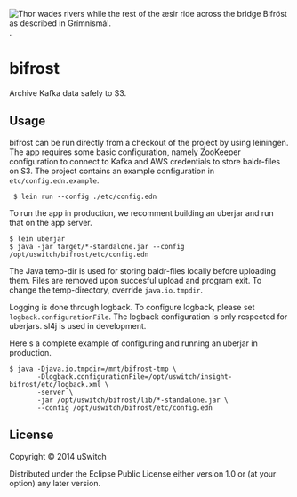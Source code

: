 ![Thor wades rivers while the rest of the æsir ride across the bridge Bifröst as described in Grímnismál.](http://upload.wikimedia.org/wikipedia/commons/thumb/b/bc/Thor_wades_while_the_%C3%A6sir_ride_by_Fr%C3%B8lich.jpg/559px-Thor_wades_while_the_%C3%A6sir_ride_by_Fr%C3%B8lich.jpg).

# bifrost

Archive Kafka data safely to S3.

## Usage

bifrost can be run directly from a checkout of the project by using
leiningen. The app requires some basic configuration, namely ZooKeeper
configuration to connect to Kafka and AWS credentials to store
baldr-files on S3. The project contains an example configuration in
`etc/config.edn.example`.

     $ lein run --config ./etc/config.edn

To run the app in production, we recomment building an uberjar and run
that on the app server.

    $ lein uberjar
    $ java -jar target/*-standalone.jar --config /opt/uswitch/bifrost/etc/config.edn

The Java temp-dir is used for storing baldr-files locally before
uploading them. Files are removed upon succesful upload and program
exit. To change the temp-directory, override `java.io.tmpdir`.

Logging is done through logback. To configure logback, please set
`logback.configurationFile`. The logback configuration is only respected
for uberjars. sl4j is used in development.

Here's a complete example of configuring and running an uberjar in
production.

    $ java -Djava.io.tmpdir=/mnt/bifrost-tmp \
           -Dlogback.configurationFile=/opt/uswitch/insight-bifrost/etc/logback.xml \
           -server \
           -jar /opt/uswitch/bifrost/lib/*-standalone.jar \
           --config /opt/uswitch/bifrost/etc/config.edn

## License

Copyright © 2014 uSwitch

Distributed under the Eclipse Public License either version 1.0 or (at
your option) any later version.
